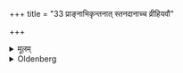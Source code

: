 +++
title = "33 प्राङ्नाभिकृन्तनात् स्तनदानाच्च व्रीहियवौ"

+++

<details><summary>मूलम्</summary>

प्राङ्नाभिकृन्तनात् स्तनदानाच्च व्रीहियवौ पेषयेच्छुङ्गावृता ३३
</details>

<details><summary>Oldenberg</summary>

32. Before the navel-string is cut off and the breast is given (to the child, the father) should have rice and barley grains pounded in the way prescribed for the Nyagrodha-shoot (see Sūtra 22).
</details>

